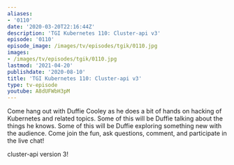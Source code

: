 ```yaml
---
aliases:
- '0110'
date: '2020-03-20T22:16:44Z'
description: 'TGI Kubernetes 110: Cluster-api v3'
episode: '0110'
episode_image: /images/tv/episodes/tgik/0110.jpg
images:
- /images/tv/episodes/tgik/0110.jpg
lastmod: '2021-04-20'
publishdate: '2020-08-10'
title: 'TGI Kubernetes 110: Cluster-api v3'
type: tv-episode
youtube: A8dUFWbH3pM
---
```


Come hang out with Duffie Cooley as he does a bit of hands on hacking of Kubernetes and related topics. Some of this will be Duffie talking about the things he knows. Some of this will be Duffie exploring something new with the audience. Come join the fun, ask questions, comment, and participate in the live chat!

cluster-api version 3!